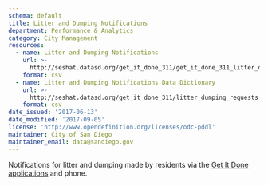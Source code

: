 ```yaml
---
schema: default
title: Litter and Dumping Notifications
department: Performance & Analytics
category: City Management
resources:
  - name: Litter and Dumping Notifications
    url: >-
      http://seshat.datasd.org/get_it_done_311/get_it_done_311_litter_dumping_requests_datasd.csv
    format: csv
  - name: Litter and Dumping Notifications Data Dictionary
    url: >-
      http://seshat.datasd.org/get_it_done_311/litter_dumping_requests_dictionary_datasd.csv
    format: csv
date_issued: '2017-06-13'
date_modified: '2017-09-05'
license: 'http://www.opendefinition.org/licenses/odc-pddl'
maintainer: City of San Diego
maintainer_email: data@sandiego.gov
---
```

Notifications for litter and dumping made by residents via the
<a href="https://www.sandiego.gov/get-it-done" target="_blank" rel="noopener">
Get It Done applications</a> and phone.
